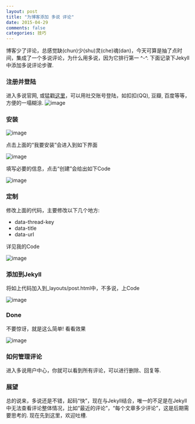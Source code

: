 ```yaml
---
layout: post
title: "为博客添加 多说 评论"
date: 2015-04-29
comments: false
categories: 技巧
---
```

博客少了评论，总感觉缺(chun)少(shu)灵(che)魂(dan)，今天可算是抽了点时间，集成了一个多说评论，为什么用多说，因为它排行第一 ^-^. 下面记录下Jekyll中添加多说评论步骤.

### 注册并登陆
进入多说官网, 或猛戳[这里](http://duoshuo.com/)，可以用社交账号登陆，如扣扣(QQ), 豆瓣, 百度等等，方便的一塌糊涂.
![image](http://7ximmr.com1.z0.glb.clouddn.com/duoshuo_install_0.jpg)

### 安装
![image](http://7ximmr.com1.z0.glb.clouddn.com/duoshuo_install_1.jpg)

点击上面的“我要安装”会进入到如下界面

![image](http://7ximmr.com1.z0.glb.clouddn.com/duoshuo_install_2.jpg)

填写必要的信息，点击“创建”会给出如下Code

![image](http://7ximmr.com1.z0.glb.clouddn.com/duoshuo_install_3.jpg)
### 定制
修改上面的代码，主要修改以下几个地方:

* data-thread-key
* data-title
* data-url

详见我的Code

![image](http://7ximmr.com1.z0.glb.clouddn.com/duoshuo_install_4.jpg)

### 添加到Jekyll
将如上代码加入到_layouts/post.html中，不多说，上Code

![image](http://7ximmr.com1.z0.glb.clouddn.com/duoshuo_install_5.jpg)

### Done
不要惊讶，就是这么简单! 看看效果

![image](http://7ximmr.com1.z0.glb.clouddn.com/duoshuo_install_6.jpg)

### 如何管理评论
进入多说用户中心，你就可以看到所有评论，可以进行删除、回复等.

### 展望
总的说来，多说还是不错，起码“快”，现在与Jekyll结合，唯一的不足是在Jekyll中无法查看评论整体情况，比如“最近的评论”，“每个文章多少评论”，这是后期需要思考的. 现在先到这里，欢迎吐槽.